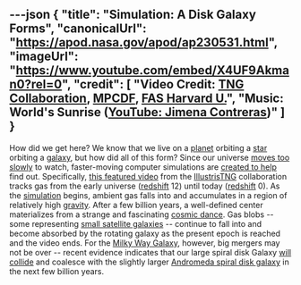 ---json
{
  "title": "Simulation: A Disk Galaxy Forms",
  "canonicalUrl": "https://apod.nasa.gov/apod/ap230531.html",
  "imageUrl": "https://www.youtube.com/embed/X4UF9Akman0?rel=0",
  "credit": [
    "Video Credit: [TNG Collaboration](https://www.tng-project.org/about/), [MPCDF](https://www.mpcdf.mpg.de/), [FAS Harvard U.](https://www.rc.fas.harvard.edu/)",
    "Music: World's Sunrise ([YouTube: Jimena Contreras](https://www.youtube.com/watch?v=7BBnB-j6U-c))"
  ]
}
---

How did we get here? We know that we live on a [planet](https://apod.nasa.gov/apod/ap220206.html) orbiting a [star](https://solarsystem.nasa.gov/solar-system/sun/overview/) orbiting a [galaxy](https://apod.nasa.gov/apod/ap080606.html), but how did all of this form? Since our universe [moves too slowly](https://cdn.shopify.com/s/files/1/0272/4770/6214/articles/do-cats-get-bored-800x533.jpg) to watch, faster-moving computer simulations are [created to help](https://m.media-amazon.com/images/I/51ZjBEW+qNL.jpg) find out. Specifically, [this featured video](https://www.tng-project.org/media/) from the [Illustris](http://www.illustris-project.org/)[TNG](http://www.tng-project.org/) collaboration tracks gas from the early universe ([redshift](https://apod.nasa.gov/apod/ap130408.html) 12) until today ([redshift](https://en.wikipedia.org/wiki/Redshift) 0). As the [simulation](https://www.tng-project.org/media/) begins, ambient gas falls into and accumulates in a region of relatively high [gravity](https://spaceplace.nasa.gov/what-is-gravity/en/). After a few billion years, a well-defined center materializes from a strange and fascinating [cosmic dance](https://apod.nasa.gov/cgi-bin/apod/apod_search?tquery=colliding+galaxy). Gas blobs -- some representing [small satellite galaxies](http://www.atlasoftheuniverse.com/sattelit.html) -- continue to fall into and become absorbed by the rotating galaxy as the present epoch is reached and the video ends. For the [Milky Way Galaxy](http://cass.ucsd.edu/archive/public/tutorial/MW.html), however, big mergers may not be over -- recent evidence indicates that our large spiral disk Galaxy [will collide](https://apod.nasa.gov/apod/ap120604.html) and coalesce with the slightly larger [Andromeda spiral disk galaxy](https://apod.nasa.gov/apod/ap181217.html) in the next few billion years.
